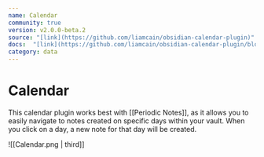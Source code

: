 ```yaml
---
name: Calendar
community: true
version: v2.0.0-beta.2
source: "[link](https://github.com/liamcain/obsidian-calendar-plugin)"
docs:  "[link](https://github.com/liamcain/obsidian-calendar-plugin/blob/master/README.md)"
category: data
---
```


# Calendar
This calendar plugin works best with [[Periodic Notes]], as it allows you to easily navigate to notes created on specific days within your vault. When you click on a day, a new note for that day will be created.


![[Calendar.png | third]]